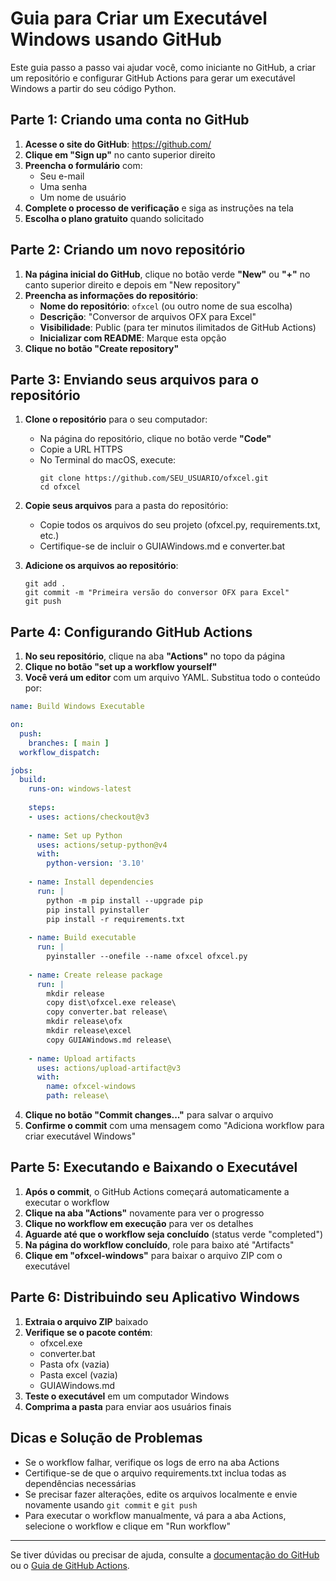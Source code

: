 # Guia para Criar um Executável Windows usando GitHub

Este guia passo a passo vai ajudar você, como iniciante no GitHub, a criar um repositório e configurar GitHub Actions para gerar um executável Windows a partir do seu código Python.

## Parte 1: Criando uma conta no GitHub

1. **Acesse o site do GitHub**: https://github.com/
2. **Clique em "Sign up"** no canto superior direito
3. **Preencha o formulário** com:
   - Seu e-mail
   - Uma senha
   - Um nome de usuário
4. **Complete o processo de verificação** e siga as instruções na tela
5. **Escolha o plano gratuito** quando solicitado

## Parte 2: Criando um novo repositório

1. **Na página inicial do GitHub**, clique no botão verde **"New"** ou **"+"** no canto superior direito e depois em "New repository"
2. **Preencha as informações do repositório**:
   - **Nome do repositório**: `ofxcel` (ou outro nome de sua escolha)
   - **Descrição**: "Conversor de arquivos OFX para Excel"
   - **Visibilidade**: Public (para ter minutos ilimitados de GitHub Actions)
   - **Inicializar com README**: Marque esta opção
3. **Clique no botão "Create repository"**

## Parte 3: Enviando seus arquivos para o repositório

1. **Clone o repositório** para o seu computador:
   - Na página do repositório, clique no botão verde **"Code"**
   - Copie a URL HTTPS
   - No Terminal do macOS, execute:
     ```
     git clone https://github.com/SEU_USUARIO/ofxcel.git
     cd ofxcel
     ```

2. **Copie seus arquivos** para a pasta do repositório:
   - Copie todos os arquivos do seu projeto (ofxcel.py, requirements.txt, etc.)
   - Certifique-se de incluir o GUIAWindows.md e converter.bat

3. **Adicione os arquivos ao repositório**:
   ```
   git add .
   git commit -m "Primeira versão do conversor OFX para Excel"
   git push
   ```

## Parte 4: Configurando GitHub Actions

1. **No seu repositório**, clique na aba **"Actions"** no topo da página
2. **Clique no botão "set up a workflow yourself"**
3. **Você verá um editor** com um arquivo YAML. Substitua todo o conteúdo por:

```yaml
name: Build Windows Executable

on:
  push:
    branches: [ main ]
  workflow_dispatch:

jobs:
  build:
    runs-on: windows-latest
    
    steps:
    - uses: actions/checkout@v3
    
    - name: Set up Python
      uses: actions/setup-python@v4
      with:
        python-version: '3.10'
        
    - name: Install dependencies
      run: |
        python -m pip install --upgrade pip
        pip install pyinstaller
        pip install -r requirements.txt
        
    - name: Build executable
      run: |
        pyinstaller --onefile --name ofxcel ofxcel.py
        
    - name: Create release package
      run: |
        mkdir release
        copy dist\ofxcel.exe release\
        copy converter.bat release\
        mkdir release\ofx
        mkdir release\excel
        copy GUIAWindows.md release\
        
    - name: Upload artifacts
      uses: actions/upload-artifact@v3
      with:
        name: ofxcel-windows
        path: release\
```

4. **Clique no botão "Commit changes..."** para salvar o arquivo
5. **Confirme o commit** com uma mensagem como "Adiciona workflow para criar executável Windows"

## Parte 5: Executando e Baixando o Executável

1. **Após o commit**, o GitHub Actions começará automaticamente a executar o workflow
2. **Clique na aba "Actions"** novamente para ver o progresso
3. **Clique no workflow em execução** para ver os detalhes
4. **Aguarde até que o workflow seja concluído** (status verde "completed")
5. **Na página do workflow concluído**, role para baixo até "Artifacts"
6. **Clique em "ofxcel-windows"** para baixar o arquivo ZIP com o executável

## Parte 6: Distribuindo seu Aplicativo Windows

1. **Extraia o arquivo ZIP** baixado
2. **Verifique se o pacote contém**:
   - ofxcel.exe
   - converter.bat
   - Pasta ofx (vazia)
   - Pasta excel (vazia)
   - GUIAWindows.md
3. **Teste o executável** em um computador Windows
4. **Comprima a pasta** para enviar aos usuários finais

## Dicas e Solução de Problemas

- Se o workflow falhar, verifique os logs de erro na aba Actions
- Certifique-se de que o arquivo requirements.txt inclua todas as dependências necessárias
- Se precisar fazer alterações, edite os arquivos localmente e envie novamente usando `git commit` e `git push`
- Para executar o workflow manualmente, vá para a aba Actions, selecione o workflow e clique em "Run workflow"

---

Se tiver dúvidas ou precisar de ajuda, consulte a [documentação do GitHub](https://docs.github.com/pt) ou o [Guia de GitHub Actions](https://docs.github.com/pt/actions). 